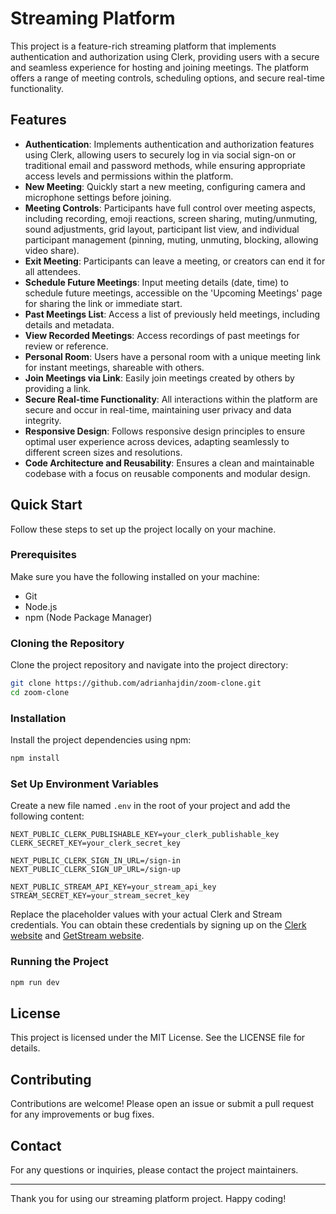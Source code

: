 # Streaming Platform

This project is a feature-rich streaming platform that implements authentication and authorization using Clerk, providing users with a secure and seamless experience for hosting and joining meetings. The platform offers a range of meeting controls, scheduling options, and secure real-time functionality.

## Features

- **Authentication**: Implements authentication and authorization features using Clerk, allowing users to securely log in via social sign-on or traditional email and password methods, while ensuring appropriate access levels and permissions within the platform.
- **New Meeting**: Quickly start a new meeting, configuring camera and microphone settings before joining.
- **Meeting Controls**: Participants have full control over meeting aspects, including recording, emoji reactions, screen sharing, muting/unmuting, sound adjustments, grid layout, participant list view, and individual participant management (pinning, muting, unmuting, blocking, allowing video share).
- **Exit Meeting**: Participants can leave a meeting, or creators can end it for all attendees.
- **Schedule Future Meetings**: Input meeting details (date, time) to schedule future meetings, accessible on the 'Upcoming Meetings' page for sharing the link or immediate start.
- **Past Meetings List**: Access a list of previously held meetings, including details and metadata.
- **View Recorded Meetings**: Access recordings of past meetings for review or reference.
- **Personal Room**: Users have a personal room with a unique meeting link for instant meetings, shareable with others.
- **Join Meetings via Link**: Easily join meetings created by others by providing a link.
- **Secure Real-time Functionality**: All interactions within the platform are secure and occur in real-time, maintaining user privacy and data integrity.
- **Responsive Design**: Follows responsive design principles to ensure optimal user experience across devices, adapting seamlessly to different screen sizes and resolutions.
- **Code Architecture and Reusability**: Ensures a clean and maintainable codebase with a focus on reusable components and modular design.

## Quick Start

Follow these steps to set up the project locally on your machine.

### Prerequisites

Make sure you have the following installed on your machine:
- Git
- Node.js
- npm (Node Package Manager)

### Cloning the Repository

Clone the project repository and navigate into the project directory:

```sh
git clone https://github.com/adrianhajdin/zoom-clone.git
cd zoom-clone
```

### Installation

Install the project dependencies using npm:

```sh
npm install
```

### Set Up Environment Variables

Create a new file named `.env` in the root of your project and add the following content:

```
NEXT_PUBLIC_CLERK_PUBLISHABLE_KEY=your_clerk_publishable_key
CLERK_SECRET_KEY=your_clerk_secret_key

NEXT_PUBLIC_CLERK_SIGN_IN_URL=/sign-in
NEXT_PUBLIC_CLERK_SIGN_UP_URL=/sign-up

NEXT_PUBLIC_STREAM_API_KEY=your_stream_api_key
STREAM_SECRET_KEY=your_stream_secret_key
```

Replace the placeholder values with your actual Clerk and Stream credentials. You can obtain these credentials by signing up on the [Clerk website](https://clerk.dev/) and [GetStream website](https://getstream.io/).

### Running the Project

```sh
npm run dev
```

## License

This project is licensed under the MIT License. See the LICENSE file for details.

## Contributing

Contributions are welcome! Please open an issue or submit a pull request for any improvements or bug fixes.

## Contact

For any questions or inquiries, please contact the project maintainers.

---

Thank you for using our streaming platform project. Happy coding!

